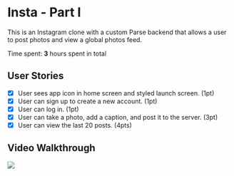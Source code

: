 # Insta - Part I

This is an Instagram clone with a custom Parse backend that allows a user to post photos and view a global photos feed.

Time spent: **3** hours spent in total

## User Stories

- [x] User sees app icon in home screen and styled launch screen. (1pt)
- [x] User can sign up to create a new account. (1pt)
- [x] User can log in. (1pt)
- [x] User can take a photo, add a caption, and post it to the server. (3pt)
- [x] User can view the last 20 posts. (4pts)

## Video Walkthrough
![](https://media.giphy.com/media/RixFcB1yc5zja5IQBd/giphy.gif)

